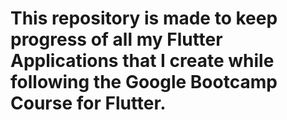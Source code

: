 
# This repository is made to keep progress of all my Flutter Applications that I create while following the Google Bootcamp Course for Flutter.
